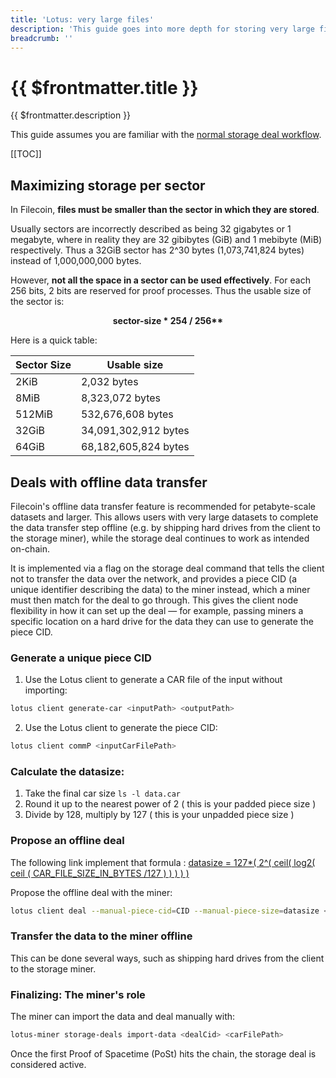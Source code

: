 ```yaml
---
title: 'Lotus: very large files'
description: 'This guide goes into more depth for storing very large files (over 1TiB), providing more insights into how data is stored and some best practices'
breadcrumb: ''
---
```


# {{ $frontmatter.title }}

{{ $frontmatter.description }}

This guide assumes you are familiar with the [normal storage deal workflow](store-data.md).

[[TOC]]

## Maximizing storage per sector

In Filecoin, **files must be smaller than the sector in which they are stored**.

Usually sectors are incorrectly described as being 32 gigabytes or 1 megabyte, where in reality they are 32 gibibytes (GiB) and 1 mebibyte (MiB) respectively. Thus a 32GiB sector has 2^30 bytes (1,073,741,824 bytes) instead of 1,000,000,000 bytes.

However, **not all the space in a sector can be used effectively**. For each 256 bits, 2 bits are reserved for proof processes. Thus the usable size of the sector is:

<center>
<b>sector-size * 254 / 256**</b>
</center>

Here is a quick table:

| Sector Size | Usable size          |
| ----------- | -------------------- |
| 2KiB        | 2,032 bytes          |
| 8MiB        | 8,323,072 bytes      |
| 512MiB      | 532,676,608 bytes    |
| 32GiB       | 34,091,302,912 bytes |
| 64GiB       | 68,182,605,824 bytes |

## Deals with offline data transfer

Filecoin's offline data transfer feature is recommended for petabyte-scale datasets and larger. This allows users with very large datasets to complete the data transfer step offline (e.g. by shipping hard drives from the client to the storage miner), while the storage deal continues to work as intended on-chain.

It is implemented via a flag on the storage deal command that tells the client not to transfer the data over the network, and provides a piece CID (a unique identifier describing the data) to the miner instead, which a miner must then match for the deal to go through. This gives the client node flexibility in how it can set up the deal — for example, passing miners a specific location on a hard drive for the data they can use to generate the piece CID.

### Generate a unique piece CID

1. Use the Lotus client to generate a CAR file of the input without importing:

```sh
lotus client generate-car <inputPath> <outputPath>
```

2. Use the Lotus client to generate the piece CID:

```sh
lotus client commP <inputCarFilePath>
```

### Calculate the datasize:
1. Take the final car size `ls -l data.car`
2. Round it up to the nearest power of 2 ( this is your padded piece size ) 
3. Divide by 128, multiply by 127 ( this is your unpadded piece size )

### Propose an offline deal

The following link implement that formula :
[datasize = 127*( 2^( ceil( log2( ceil ( CAR_FILE_SIZE_IN_BYTES /127 ) ) ) ) )](https://www.wolframalpha.com/input/?i=x+%3D+SIZE_IN_BYTES%3B+127*%28+2%5E%28+ceil%28+log2%28+ceil+%28+x+%2F127+%29+%29+%29+%29+%29)

Propose the offline deal with the miner:

```sh
lotus client deal --manual-piece-cid=CID --manual-piece-size=datasize <Data CID> <miner> <price> <duration>
```

### Transfer the data to the miner offline

This can be done several ways, such as shipping hard drives from the client to the storage miner.

### Finalizing: The miner's role

The miner can import the data and deal manually with:

```sh
lotus-miner storage-deals import-data <dealCid> <carFilePath>
```

Once the first Proof of Spacetime (PoSt) hits the chain, the storage deal is considered active.
